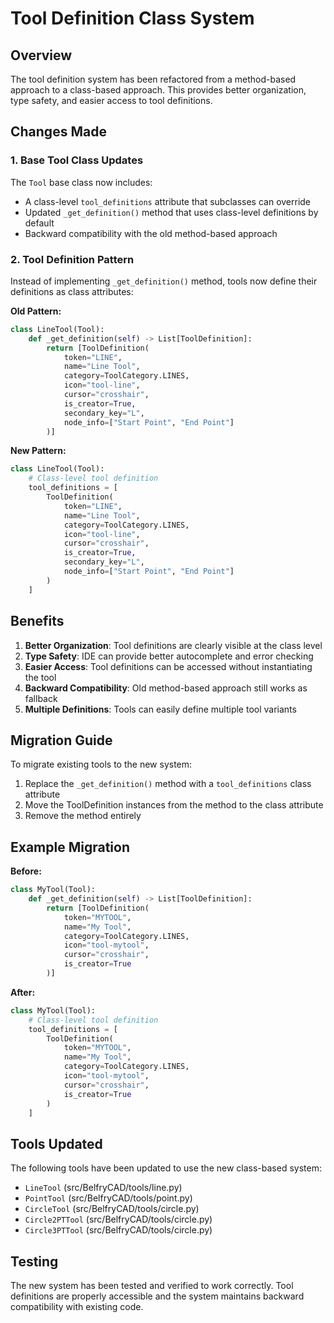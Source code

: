 # Tool Definition Class System

## Overview

The tool definition system has been refactored from a method-based approach to a class-based approach. This provides better organization, type safety, and easier access to tool definitions.

## Changes Made

### 1. Base Tool Class Updates

The `Tool` base class now includes:
- A class-level `tool_definitions` attribute that subclasses can override
- Updated `_get_definition()` method that uses class-level definitions by default
- Backward compatibility with the old method-based approach

### 2. Tool Definition Pattern

Instead of implementing `_get_definition()` method, tools now define their definitions as class attributes:

**Old Pattern:**
```python
class LineTool(Tool):
    def _get_definition(self) -> List[ToolDefinition]:
        return [ToolDefinition(
            token="LINE",
            name="Line Tool",
            category=ToolCategory.LINES,
            icon="tool-line",
            cursor="crosshair",
            is_creator=True,
            secondary_key="L",
            node_info=["Start Point", "End Point"]
        )]
```

**New Pattern:**
```python
class LineTool(Tool):
    # Class-level tool definition
    tool_definitions = [
        ToolDefinition(
            token="LINE",
            name="Line Tool",
            category=ToolCategory.LINES,
            icon="tool-line",
            cursor="crosshair",
            is_creator=True,
            secondary_key="L",
            node_info=["Start Point", "End Point"]
        )
    ]
```

## Benefits

1. **Better Organization**: Tool definitions are clearly visible at the class level
2. **Type Safety**: IDE can provide better autocomplete and error checking
3. **Easier Access**: Tool definitions can be accessed without instantiating the tool
4. **Backward Compatibility**: Old method-based approach still works as fallback
5. **Multiple Definitions**: Tools can easily define multiple tool variants

## Migration Guide

To migrate existing tools to the new system:

1. Replace the `_get_definition()` method with a `tool_definitions` class attribute
2. Move the ToolDefinition instances from the method to the class attribute
3. Remove the method entirely

## Example Migration

**Before:**
```python
class MyTool(Tool):
    def _get_definition(self) -> List[ToolDefinition]:
        return [ToolDefinition(
            token="MYTOOL",
            name="My Tool",
            category=ToolCategory.LINES,
            icon="tool-mytool",
            cursor="crosshair",
            is_creator=True
        )]
```

**After:**
```python
class MyTool(Tool):
    # Class-level tool definition
    tool_definitions = [
        ToolDefinition(
            token="MYTOOL",
            name="My Tool",
            category=ToolCategory.LINES,
            icon="tool-mytool",
            cursor="crosshair",
            is_creator=True
        )
    ]
```

## Tools Updated

The following tools have been updated to use the new class-based system:

- `LineTool` (src/BelfryCAD/tools/line.py)
- `PointTool` (src/BelfryCAD/tools/point.py)
- `CircleTool` (src/BelfryCAD/tools/circle.py)
- `Circle2PTTool` (src/BelfryCAD/tools/circle.py)
- `Circle3PTTool` (src/BelfryCAD/tools/circle.py)

## Testing

The new system has been tested and verified to work correctly. Tool definitions are properly accessible and the system maintains backward compatibility with existing code. 